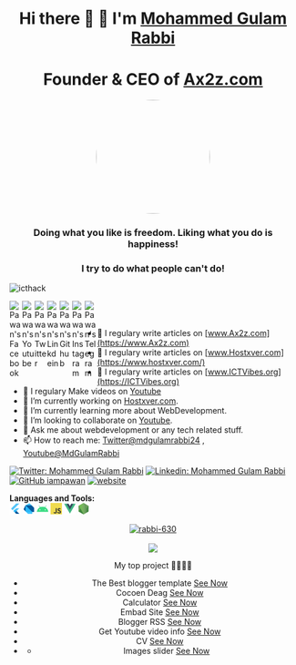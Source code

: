 <h1 align="center">Hi there 👋 👋 I'm <a target="_blank" href="https://facebook.com/rabbi630">Mohammed Gulam Rabbi</a></h1>
<h1 align="center">Founder & CEO of <a target="_blank" href="https://www.google.com/search?q=site:Ax2z.com">Ax2z.com</a></h1>
<div align="center" class="center" style="width:200px;height:200px;margin:0 auto;border-radius: 50%; overflow: hidden;align-items: center;">
    <img src="https://pbs.twimg.com/profile_images/1562140158467911681/RIlig7xc_400x400.jpg" style="width:100%;height:100%" alt="">
</div>

<h3 align="center">Doing what you like is freedom. Liking what you do is happiness!</h3>
<h3 align="center">I try to do what people can't do!</h3>

<p align="left"> <img src="https://komarev.com/ghpvc/?username=rabbi-630&label=Views&color=blue&style=plastic" alt="icthack" /> </p>

<a href="https://www.facebook.com/rabbi630/">
  <img align="left" alt="Pawan's Facebook" width="22px" src="https://cdn.jsdelivr.net/npm/simple-icons@v3/icons/facebook.svg" />
</a>
<a href="https://www.youtube.com/MdGulamRabbi/">
  <img align="left" alt="Pawan's Youtube" width="22px" src="https://cdn.jsdelivr.net/npm/simple-icons@v3/icons/youtube.svg" />
</a>
<a href="https://twitter.com/mdgulamrabbi24">
  <img align="left" alt="Pawan's Twitter" width="22px" src="https://cdn.jsdelivr.net/npm/simple-icons@v3/icons/twitter.svg" />
</a>
<a href="https://linkedin.com/in/mdgulamrabbi">
  <img align="left" alt="Pawan's Linkdein" width="22px" src="https://cdn.jsdelivr.net/npm/simple-icons@v3/icons/linkedin.svg" />
</a>

<a href="https://github.com/rabbi-630">
  <img align="left" alt="Pawan's Github" width="22px" src="https://cdn.jsdelivr.net/npm/simple-icons@v3/icons/github.svg" />
</a>
<a href="https://instagram.com/rabbi.630/">
  <img align="left" alt="Pawan's Instagram" width="22px" src="https://cdn.jsdelivr.net/npm/simple-icons@v3/icons/instagram.svg" />
</a>
<a href="https://t.me/rabbi630">
  <img align="left" alt="Pawan's Telegram" width="22px" src="https://cdn.jsdelivr.net/npm/simple-icons@v3/icons/telegram.svg" />
</a>


<br/>
<br/>

- 📝 I regulary write articles on [www.Ax2z.com](https://www.Ax2z.com)
- 📝 I regulary write articles on [www.Hostxver.com](https://www.hostxver.com/) 
- 📝 I regulary write articles on [www.ICTVibes.org](https://ICTVibes.org) 
- 📝 I regulary Make videos on [Youtube](https://www.youtube.com/c/MdGulamRabbi)
- 🔭 I’m currently working on [Hostxver.com](https://www.hostxver.com/).
- 🌱 I’m currently learning more about WebDevelopment.
- 👯 I’m looking to collaborate on [Youtube](https://youtube.com/MdGulamRabbi).
- 💬 Ask me about webdevelopment or any tech related stuff.
- 📫 How to reach me: [Twitter@mdgulamrabbi24](https://twitter.com/mdgulamrabbi24) , [Youtube@MdGulamRabbi](https://youtube.com/MdGulamRabbi)

[![Twitter: Mohammed Gulam Rabbi](https://img.shields.io/twitter/follow/mdgulamrabbi24?style=social)](https://twitter.com/mdgulamrabbi24)
[![Linkedin: Mohammed Gulam Rabbi](https://img.shields.io/badge/-mdgulam-blue?style=flat-square&logo=Linkedin&logoColor=white&link=https://www.linkedin.com/in/mdgulamrabbi/)](https://www.linkedin.com/in/mdgulamrabbi/)
[![GitHub iampawan](https://img.shields.io/github/followers/mdgulamrabbi?label=follow&style=social)](https://github.com/rabbi-630)
[![website](https://img.shields.io/badge/PortfolioWebsite-icthack.com-2648ff?style=flat-square&logo=google-chrome)](https://www.tenask.com/)

**Languages and Tools:**  
<code><img height="20" src="https://raw.githubusercontent.com/github/explore/80688e429a7d4ef2fca1e82350fe8e3517d3494d/topics/flutter/flutter.png"></code>
<code><img height="20" src="https://raw.githubusercontent.com/github/explore/80688e429a7d4ef2fca1e82350fe8e3517d3494d/topics/dart/dart.png"></code>
<code><img height="20" src="https://raw.githubusercontent.com/github/explore/80688e429a7d4ef2fca1e82350fe8e3517d3494d/topics/android/android.png"></code>
<code><img height="20" src="https://raw.githubusercontent.com/github/explore/80688e429a7d4ef2fca1e82350fe8e3517d3494d/topics/javascript/javascript.png"></code>
<code><img height="20" src="https://raw.githubusercontent.com/github/explore/80688e429a7d4ef2fca1e82350fe8e3517d3494d/topics/vue/vue.png"></code>
<code><img height="20" src="https://raw.githubusercontent.com/github/explore/80688e429a7d4ef2fca1e82350fe8e3517d3494d/topics/nodejs/nodejs.png"></code> 

<a align="center" href="https://github.com/rabbi-630">
<p align="center"> <img src="https://github-readme-stats.vercel.app/api?username=rabbi-630&show_icons=true" alt="rabbi-630" /> </p>
</a>
<a align="center" href="https://github.com/rabbi-630">
<p align="center">  <img align="center" src="https://github-readme-stats.vercel.app/api/top-langs/?username=rabbi-630&theme=light&hide_langs_below=1" /> </p>
</a>


<div align="center">

My top project 🧡💛💙💜
- The Best blogger template [See Now](https://rabbi-630.github.io/the-best-blogger-template/) 
- Cocoen Deag [See Now](https://rabbi-630.github.io/CocoenDeag/) 
- Calculator [See Now](https://rabbi-630.github.io/calculator2/) 
- Embad Site [See Now](https://rabbi-630.github.io/embadsite/) 
- Blogger RSS [See Now](https://rabbi-630.github.io/bloggerRssFeed/)
- Get Youtube video info [See Now](https://rabbi-630.github.io/Get-Youtube-video-information/)
- CV [See Now](https://link.icthack.com/)
- - Images slider [See Now](https://template10.icthack.info/)






</div>


